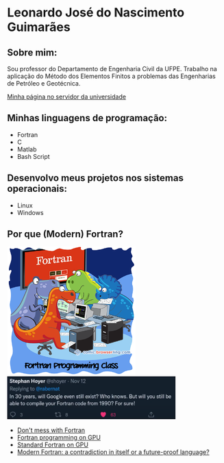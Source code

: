 # Leonardo José do Nascimento Guimarães

## Sobre mim:

Sou professor do Departamento de Engenharia Civil da UFPE.
Trabalho na aplicação do Método dos Elementos Finitos a problemas das Engenharias de Petróleo e Geotécnica.

[Minha página no servidor da universidade](http://www.lmcg.ufpe.br/~leo/)

## Minhas linguagens de programação:

- Fortran
- C
- Matlab
- Bash Script

## Desenvolvo meus projetos nos sistemas operacionais: 

- Linux
- Windows

## Por que (Modern) Fortran?

<img src="https://github.com/leojnguimaraes/leojnguimaraes.github.io/blob/master/fortran_class.png" alt="eu e meus amigos" style="height: 300px; width:300px;"/>
<img src="https://github.com/leojnguimaraes/leojnguimaraes.github.io/blob/master/future_of_fortran.png?raw=true" alt="estamos na vanguarda!" style="height: 100px; width:50;"/>

- [Don't mess with Fortran](https://youtu.be/pJIxVS-wlHc?si=P8hp2UKwTRtDX8FZ)
- [Fortran programming on GPU](https://youtu.be/Pq34HYI4Lsc?si=wM8wcL4RYtphG9xy)
- [Standard Fortran on GPU](https://youtu.be/Pq34HYI4Lsc?si=fkjHptNnX5WYRHGs)
- [Modern Fortran: a contradiction in itself or a future-proof language?](https://youtu.be/Pq34HYI4Lsc?si=wM8wcL4RYtphG9xy)

<!---
- 👋 Hi, I’m @leojnguimaraes
- 👀 I’m interested in ...
- 🌱 I’m currently learning ...
- 💞️ I’m looking to collaborate on ...
- 📫 How to reach me ...

leojnguimaraes/leojnguimaraes is a ✨ special ✨ repository because its `README.md` (this file) appears on your GitHub profile.
You can click the Preview link to take a look at your changes.
--->
